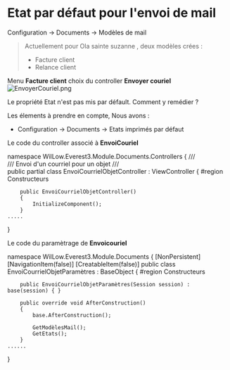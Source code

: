 
# Etat par défaut pour l&apos;envoi de mail

Configuration -> Documents -> Modèles de mail

> Actuellement pour Ola sainte suzanne , deux modèles crées :
> - Facture client
> - Relance client

Menu **Facture client** choix du controller **Envoyer couriel** 
![EnvoyerCouriel.png](EnvoyerCouriel.png)

Le propriété Etat n'est pas mis par défault. Comment y remédier ?

Les élements à prendre en compte, Nous avons :

 - Configuration -> Documents -> Etats imprimés par défaut

Le code du controller  associé à **EnvoiCouriel**

<code-block lang="C#">
namespace WilLow.Everest3.Module.Documents.Controllers
{
    /// <summary>
    /// Envoi d'un courriel pour un objet
    /// </summary>
    public partial class EnvoiCourrielObjetController : ViewController
    {
        #region Constructeurs

        public EnvoiCourrielObjetController()
        {
            InitializeComponent();
        }
    .....
}
</code-block>

Le code du paramètrage de **Envoicouriel**

<code-block lang="C#">
namespace WilLow.Everest3.Module.Documents
{
    [NonPersistent]
    [NavigationItem(false)]
    [CreatableItem(false)]
    public class EnvoiCourrielObjetParamètres : BaseObject
    {
        #region Constructeurs

        public EnvoiCourrielObjetParamètres(Session session) : base(session) { }

        public override void AfterConstruction()
        {
            base.AfterConstruction();

            GetModèlesMail();
            GetEtats();
        }
    ......
}
</code-block>